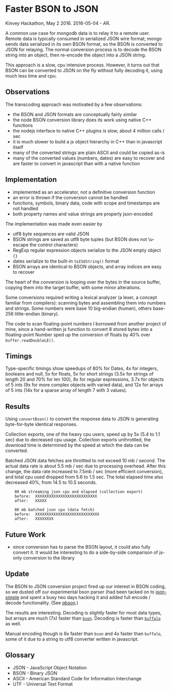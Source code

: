 Faster BSON to JSON
===================

Kinvey Hackathon, May 2 2016.
2016-05-04 - AR.

A common use case for mongodb data is to relay it to a remote user.  Remote data is
typically consumed in serialized JSON wire format; mongo sends data serialized in
its own BSON format, so the BSON is converted to JSON for relaying.  The normal
conversion process is to decode the BSON string into an object, then re-encode the
object into a JSON string.

This approach is a slow, cpu intensive process.  However, it turns out that BSON
can be converted to JSON on the fly without fully decoding it, using much less time
and cpu.


Observations
------------

The transcoding approach was motivated by a few observations:

- the BSON and JSON formats are conceptually fairly similar
- the node BSON conversion library does its work using native C++ functions
- the nodejs interface to native C++ plugins is slow, about 4 million calls / sec
- it is much slower to build a js object hierarchy in C++ than in javascript itself
- many of the converted strings are plain ASCII and could be copied as-is
- many of the converted values (numbers, dates) are easy to recover and are faster
  to convert in javascript than with a native function


Implementation
--------------

- implemented as an accelerator, not a definitive conversion function
- an error is thrown if the conversion cannot be handled
- functions, symbols, binary data, code with scope and timestamps are not handled
- both property names and value strings are properly json-encoded

The implementation was made even easier by

- utf8 byte sequences are valid JSON
- BSON strings are saved as utf8 byte tuples (but BSON does not \u-escape the
  control characters)
- RegExp regular expression objects serialize to the JSON empty object `{}`
- dates serialize to the built-in `toISOString()` format
- BSON arrays are identical to BSON objects, and array indices are easy to recover

The heart of the conversion is looping over the bytes in the source buffer, copying
them into the target buffer, with some minor alterations.

Some conversions required writing a lexical analyzer (a lexer, a concept familiar
from compilers):  scanning bytes and assembling them into numbers and strings.  Some
numbers were base 10 big-endian (human), others base-256 little-endian (binary).

The code to scan floating-point numbers I borrowed from another project of mine,
since a hand-written js function to convert 8 stored bytes into a floating-point
Number sped up the conversion of floats by 40% over `buffer.readDoubleLE()`.


Timings
-------

Type-specific timings show speedups of 80% for Dates, 4x for integers, booleans and
null, 5x for floats, 5x for short strings (3.5x for strings of length 20 and 70%
for len 100), 8x for regular expressions, 3.7x for objects of 5 ints (9x for more
complex objects with varied data), and 12x for arrays of 5 ints (14x for a sparse
array of length 7 with 3 values).


Results
-------

Using `convertBson()` to convert the response data to JSON is generating
byte-for-byte identical responses.

Collection exports, one of the heavy cpu users, speed up by 5x (5.4 to 1.1 sec)
due to decreased cpu usage.  Collection exports unthrottled, the download time is
determined by the speed at which the data can be converted.

Batched JSON data fetches are throttled to not exceed 10 mb / second.  The actual
data rate is about 5.5 mb / sec due to processing overhead.  After this change,
the data rate increased to 7.5mb / sec (more efficient conversion), and total cpu
used dropped from 5.6 to 1.5 sec.  The total elapsed time also decreased 40%, from
14.5 to 10.5 seconds.

        80 mb streaming json cpu and elapsed (collection export)
        before:  XXXXXXXXXXXXXXXXXXXXXXXXXXX
        after:   XXXXX

        80 mb batched json cpu (data fetch)
        before:  XXXXXXXXXXXXXXXXXXXXXXXXXXXX
        after:   XXXXXXXX


Future Work
-----------

- since conversion has to parse the BSON layout, it could also fully convert it.
  It would be interesting to do a side-by-side comparison of js-only conversion to
  the library


Update
------

The BSON to JSON conversion project fired up our interest in BSON coding, so we
dusted off our experimental bson parser (had been tacked on to
[json-simple](https://github.com/andrasq/node-json-simple) and spent a busy two
days hacking it and added full encode / decode functionality.  (See
[qbson](https://github.com/andrasq/node-qbson).)

The results are interesting.  Decoding is slightly faster for most data types, but
arrays are much (7x) faster than [`bson`](https://github.com/mongodb/js-bson).
Decoding is faster than [`buffalo`](https://github.com/marcello3d/node-buffalo)
as well.

Manual encoding though is 6x faster than `bson` and 4x faster than `buffalo`, some
of it due to a string to utf8 converter written in javascript.


Glossary
--------

- JSON - JavaScript Object Notation
- BSON - Binary JSON
- ASCII - American Standard Code for Information Interchange
- UTF - Universal Text Format
